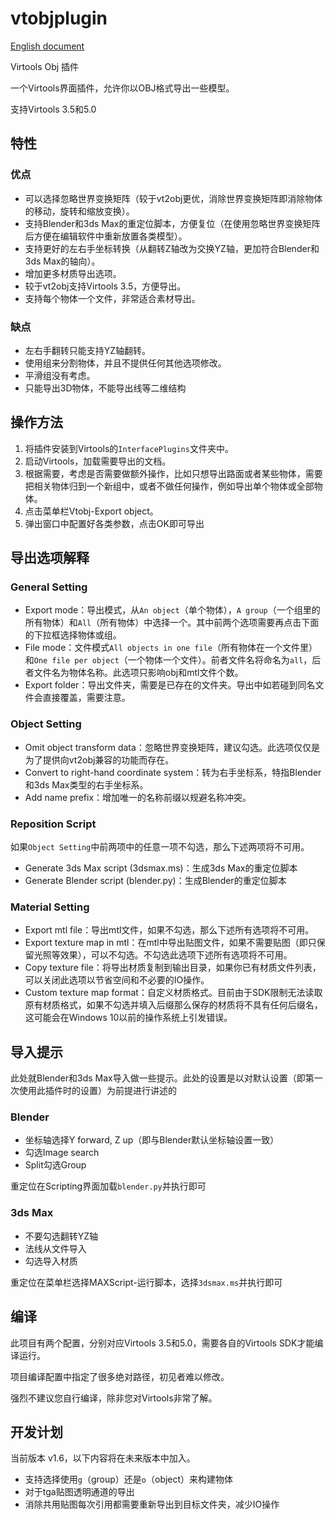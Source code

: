 # vtobjplugin

[English document](README.md)

Virtools Obj 插件

一个Virtools界面插件，允许你以OBJ格式导出一些模型。

支持Virtools 3.5和5.0

## 特性

### 优点

* 可以选择忽略世界变换矩阵（较于vt2obj更优，消除世界变换矩阵即消除物体的移动，旋转和缩放变换）。
* 支持Blender和3ds Max的重定位脚本，方便复位（在使用忽略世界变换矩阵后方便在编辑软件中重新放置各类模型）。
* 支持更好的左右手坐标转换（从翻转Z轴改为交换YZ轴，更加符合Blender和3ds Max的轴向）。
* 增加更多材质导出选项。
* 较于vt2obj支持Virtools 3.5，方便导出。
* 支持每个物体一个文件，非常适合素材导出。

### 缺点

* 左右手翻转只能支持YZ轴翻转。
* 使用组来分割物体，并且不提供任何其他选项修改。
* 平滑组没有考虑。
* 只能导出3D物体，不能导出线等二维结构

## 操作方法

1. 将插件安装到Virtools的`InterfacePlugins`文件夹中。
1. 启动Virtools，加载需要导出的文档。
1. 根据需要，考虑是否需要做额外操作，比如只想导出路面或者某些物体，需要把相关物体归到一个新组中，或者不做任何操作，例如导出单个物体或全部物体。
1. 点击菜单栏Vtobj-Export object。
1. 弹出窗口中配置好各类参数，点击OK即可导出

## 导出选项解释

### General Setting

* Export mode：导出模式，从`An object`（单个物体），`A group`（一个组里的所有物体）和`All`（所有物体）中选择一个。其中前两个选项需要再点击下面的下拉框选择物体或组。
* File mode：文件模式`All objects in one file`（所有物体在一个文件里）和`One file per object`（一个物体一个文件）。前者文件名将命名为`all`，后者文件名为物体名称。此选项只影响obj和mtl文件个数。
* Export folder：导出文件夹，需要是已存在的文件夹。导出中如若碰到同名文件会直接覆盖，需要注意。

### Object Setting

* Omit object transform data：忽略世界变换矩阵，建议勾选。此选项仅仅是为了提供向vt2obj兼容的功能而存在。
* Convert to right-hand coordinate system：转为右手坐标系，特指Blender和3ds Max类型的右手坐标系。
* Add name prefix：增加唯一的名称前缀以规避名称冲突。

### Reposition Script

如果`Object Setting`中前两项中的任意一项不勾选，那么下述两项将不可用。

* Generate 3ds Max script (3dsmax.ms)：生成3ds Max的重定位脚本
* Generate Blender script (blender.py)：生成Blender的重定位脚本

### Material Setting

* Export mtl file：导出mtl文件，如果不勾选，那么下述所有选项将不可用。
* Export texture map in mtl：在mtl中导出贴图文件，如果不需要贴图（即只保留光照等效果），可以不勾选。不勾选此选项下述所有选项将不可用。
* Copy texture file：将导出材质复制到输出目录，如果你已有材质文件列表，可以关闭此选项以节省空间和不必要的IO操作。
* Custom texture map format：自定义材质格式。目前由于SDK限制无法读取原有材质格式，如果不勾选并填入后缀那么保存的材质将不具有任何后缀名，这可能会在Windows 10以前的操作系统上引发错误。

## 导入提示

此处就Blender和3ds Max导入做一些提示。此处的设置是以对默认设置（即第一次使用此插件时的设置）为前提进行讲述的

### Blender

* 坐标轴选择Y forward, Z up（即与Blender默认坐标轴设置一致）
* 勾选Image search
* Split勾选Group

重定位在Scripting界面加载`blender.py`并执行即可

### 3ds Max

* 不要勾选翻转YZ轴
* 法线从文件导入
* 勾选导入材质

重定位在菜单栏选择MAXScript-运行脚本，选择`3dsmax.ms`并执行即可

## 编译

此项目有两个配置，分别对应Virtools 3.5和5.0，需要各自的Virtools SDK才能编译运行。

项目编译配置中指定了很多绝对路径，初见者难以修改。

强烈不建议您自行编译，除非您对Virtools非常了解。

## 开发计划

当前版本 v1.6，以下内容将在未来版本中加入。

* 支持选择使用`g`（group）还是`o`（object）来构建物体
* 对于tga贴图透明通道的导出
* 消除共用贴图每次引用都需要重新导出到目标文件夹，减少IO操作